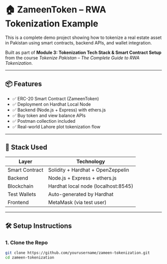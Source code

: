 # 🏠 ZameenToken – RWA Tokenization Example

This is a complete demo project showing how to tokenize a real estate asset in Pakistan using smart contracts, backend APIs, and wallet integration.

Built as part of **Module 3: Tokenization Tech Stack & Smart Contract Setup** from the course _Tokenize Pakistan – The Complete Guide to RWA Tokenization_.

---

## 📦 Features

- ✅ ERC-20 Smart Contract (ZameenToken)
- ✅ Deployment on Hardhat Local Node
- ✅ Backend (Node.js + Express) with ethers.js
- ✅ Buy token and view balance APIs
- ✅ Postman collection included
- ✅ Real-world Lahore plot tokenization flow

---

## 🧠 Stack Used

| Layer        | Technology                         |
|--------------|------------------------------------|
| Smart Contract | Solidity + Hardhat + OpenZeppelin |
| Backend      | Node.js + Express + ethers.js      |
| Blockchain   | Hardhat local node (localhost:8545)|
| Test Wallets | Auto-generated by Hardhat          |
| Frontend     | MetaMask (via test user)           |

---

## 🛠️ Setup Instructions

### 1. Clone the Repo

```bash
git clone https://github.com/yourusername/zameen-tokenization.git
cd zameen-tokenization
